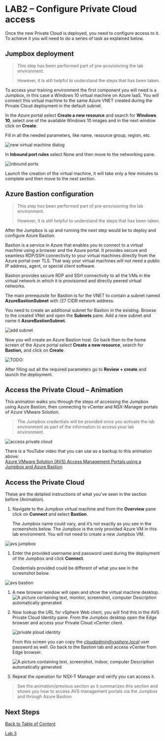 # LAB2 – Configure Private Cloud access

Once the new Private Cloud is deployed, you need to configure access to it. To
achieve it you will need to do a series of task as explained below.

## Jumpbox deployment

> This step has been performed part of pre-provisioning the lab environment.  
>
> However, it is still helpful to understand the steps that has been taken.

To access your training environment the first component you will need is a
Jumpbox, in this case a Windows 10 virtual machine on Azure IaaS. You will
connect this virtual machine to the same Azure VNET created during the Private
Cloud deployment in the default subnet.

In the Azure portal select **Create a new resource** and search for **Windows
10**, select one of the available Windows 10 images and in the next window click
on **Create**.

Fill in all the needed parameters, like name, resource group, region, etc.

![new virtual machine dialog](media/lab-2/new-resource.png)

In **Inbound port rules** select None and then move to the networking pane.

![inbound ports](media/lab-2/inbound-port-rules.png)

Launch the creation of the virtual machine, it will take only a few minutes to
complete and then move to the next section.

## Azure Bastion configuration

> This step has been performed part of pre-provisioning the lab environment.  
>  
> However, it is still helpful to understand the steps that has been taken.

After the Jumpbox is up and running the next step would be to deploy and
configure Azure Bastion.

Bastion is a service in Azure that enables you to connect to a virtual machine
using a browser and the Azure portal. It provides secure and seamless RDP/SSH
connectivity to your virtual machines directly from the Azure portal over TLS.
That way your virtual machines will not need a public IP address, agent, or
special client software.

Bastion provides secure RDP and SSH connectivity to all the VMs in the virtual
network in which it is provisioned and directly peered virtual networks.

The main prerequisite for Bastion is for the VNET to contain a subnet named
**AzureBastionSubnet** with /27 CIDR network address.

You need to create an additional subnet for Bastion in the existing. Browse to
the created VNet and open the **Subnets** pane. Add a new subnet and name it
**AzureBastionSubnet**.

![add subnet](media/lab-2/add-subnet.png)

Now you will create an Azure Bastion host. Go back then to the home screen of
the Azure portal select **Create a new resource**, search for **Bastion,** and
click on **Create**.

![TODO:](media/lab-2/create-bastion.png)

After filling out all the required parameters go to **Review + create** and
launch the deployment.

## Access the Private Cloud – Animation

This animation walks you through the steps of accessing the Jumpbox using Azure
Bastion, then connecting to vCenter and NSX-Manager portals of Azure VMware
Solution.

> The Jumpbox credentials will be provided once you activate the lab
> environment as part of the information to access your lab environment.

![access private cloud](media/lab-2/access-private-cloud.gif)

There is a YouTube video that you can use as a backup to this animation above:  
[Azure VMware Solution (AVS) Access Management Portals using a Jumpbox and Azure
Bastion](https://www.youtube.com/watch?v=EYwakIcxmVI&ab_channel=HusamHilal)

## Access the Private Cloud

These are the detailed instructions of what you’ve seen in the section before
(Animation).

1. Navigate to the Jumpbox virtual machine and from the **Overview** pane click
   on **Connect** and select **Bastion**.
  
   The Jumpbox name could vary, and it’s not exactly as you see in the
   screenshots below. The Jumpbox is the only provided Azure VM in this lab
   environment. You will not need to create a new Jumpbox VM.

![avs jumpbox](media/lab-2/avs-jumpbox.png)

1. Enter the provided username and password used during the deployment of the
   Jumpbox and click **Connect**.
  
   Credentials provided could be different of what you see in the screenshot
   below.

![avs bastion](media/lab-2/avs-bastion.png)

1. A new browser window will open and show the virtual machine desktop. ![A
   picture containing text, monitor, screenshot, computer Description
   automatically generated](media/lab-2/jumpbox-desktop.png)

2. Now lookup the URL for vSphere Web client, you will find this in the AVS
   Private Cloud Identity pane. From the Jumpbox desktop open the Edge browser
   and access your Private Cloud vCenter client.  
  
   ![private ploud identity](media/lab-2/private-cloud-identity.png)  
  
   From this screen you can copy the *cloudadmin@vsphere.local* user password
   as well. Go back to the Bastion tab and access vCenter from Edge browser.

   ![A picture containing text, screenshot, indoor, computer Description
   automatically generated](media/lab-2/vcenter.png)

3. Repeat the operation for NSX-T Manager and verify you can access it.

> See the animation/previous section as it summarizes this section and shows
> you how to access
> AVS management portals via the Jumpbox and through Azure Bastion

## Next Steps

[Back to Table of Content](toc.md#table-of-contents)

[Lab 3](lab-3.md)
